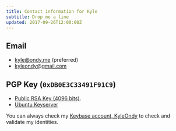 ```yaml
---
title: Contact information for Kyle
subtitle: Drop me a line
updated: 2017-09-26T12:00:00Z
---
```


## Email

* [kyle@ondy.me](mailto:kyle@ondy.me) (preferred)
* [kyleondy@gmail.com](mailto:kyleondy@gmail.com)

## PGP Key (`0xDB0E3C33491F91C9`)
* [Public RSA Key (4096 bits)](/pgp).
* [Ubuntu Keyserver](https://keyserver.ubuntu.com/pks/lookup?op=get&search=0xDB0E3C33491F91C9)

You can always check my [Keybase account, KyleOndy](https://keybase.io/kyleondy) to check and validate my identities.
